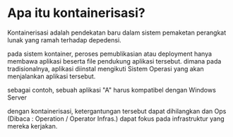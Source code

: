 # Apa itu kontainerisasi?

Kontainerisasi adalah pendekatan baru dalam sistem pemaketan perangkat lunak yang ramah terhadap depedensi.

pada sistem kontainer, peroses pemublikasian atau deployment hanya membawa aplikasi beserta file pendukung aplikasi tersebut. dimana pada tradisionalnya, aplikasi diinstal mengikuti Sistem Operasi yang akan menjalankan aplikasi tersebut.

sebagai contoh, sebuah aplikasi "A" harus kompatibel dengan Windows Server

dengan kontainerisasi, ketergantungan tersebut dapat dihilangkan dan Ops (Dibaca : Operation / Operator Infras.) dapat fokus pada infrastruktur yang mereka kerjakan.